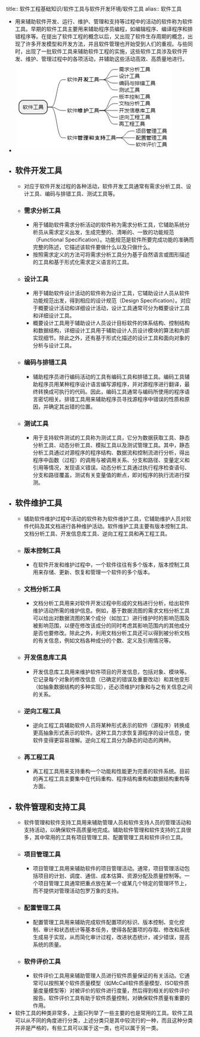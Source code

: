 title:: 软件工程基础知识/软件工具与软件开发环境/软件工具
alias:: 软件工具

- 用来辅助软件开发、运行、维护、管理和支持等过程中的活动的软件称为软件工具。早期的软件工具主要用来辅助程序员编程，如编辑程序、编译程序和排错程序等。在提出了软件工程的概念以后，又出现了软件生存周期的概念，出现了许多开发模型和开发方法，并且软件管理也开始受到人们的重视。与些同时，出现了一批软件工具来辅助软件工程的实施，这些软件工具涉及软件开发、维护、管理过程中的各项活动，并辅助这些活动高效、高质量地进行。
- ![image.png](../assets/image_1649032179436_0.png)
- ## 软件开发工具
	- 对应于软件开发过程的各种活动，软件开发工具通常有需求分析工具、设计工具、编码与排错工具、测试工具等。
	- ### 需求分析工具
		- 用于辅助软件需求分析活动的软件称为需求分析工具，它辅助系统分析员从需求定义出发，生成完整的、清晰的、一致的功能规范（Functional Specification）。功能规范是软件所要完成功能的准确而完整的陈述，它描述该软件要做什么以及只做什么。
		- 按照需求定义的方法可将需求分析工具分为基于自然语言或图形描述的工具和基于形式化需求定义语言的工具。
	- ### 设计工具
		- 用于辅助软件设计活动的软件称为设计工具，它辅助设计人员从软件功能规范出发，得到相应的设计规范（Design Specification）。对应于概要设计活动和详细设计活动，设计工具通常可分为概要设计工具和详细设计工具。
		- 概要设计工具用于辅助设计人员设计目标软件的体系结构、控制结构和数据结构，详细设计工具用于辅助设计人员设计模块的算法和内部实现细节。除此之外，还有基于形式化描述的设计工具和面向对象的分析与设计工具。
	- ### 编码与排错工具
		- 辅助程序员进行编码活动的工具有编码工具和排错工具。编码工具辅助程序员用某种程序设计语言编写源程序，并对源程序进行翻译，最终转换成可执行的代码。因此，编码工具通常与编码所使用的程序语言密切相关。排错工具用来辅助程序员寻找源程序中错误的性质和原因，并确定其出错的位置。
	- ### 测试工具
		- 用于支持软件测试的工具称为测试工具，它分为数据获取工具、静态分析工具、动态分析工具、模拟工具以及测试管理工具。其中，静态分析工具通过对源程序的程序结构、数据流和控制流进行分析，得出程序中函数（过程）的调用与被调用关系、分支和路径、变量定义和引用等情况，发现语义错误。动态分析工具通过执行程序检查语句、分支和路径覆盖，测试有关变量值的断点，即对程序的执行流进行探测。
- ## 软件维护工具
	- 辅助软件维护过程中活动的软件称为软件维护工具，它辅助维护人员对软件代码及其文档进行各种维护活动。软件维护工具主要有版本控制工具、文档分析工具、开发信息库工具、逆向工程工具和再工程工具。
	- ### 版本控制工具
		- 在软件开发和维护过程中，一个软件往往有多个版本，版本控制工具用来存储、更新、恢复和管理一个软件的多个版本。
	- ### 文档分析工具
		- 文档分析工具用来对软件开发过程中形成的文档进行分析，给出软件维护活动所需的维护信息。例如，基于数据流图的需求文档分析工具可以给出对数据流图的某个成分（如加工）进行维护时的影响范围及被影响范围，以便在修改该成分的同时考虑其影响范围内的其他成分是否也要修改。除此之外，利用文档分析工具还可以得到被分析文档的有关信息，例如文档各种成分的个数、定义及引用情况等。
	- ### 开发信息库工具
		- 开发信息库工具用来维护软件项目的开发信息，包括对象、模块等。它记录每个对象的修改信息（已确定的错误及重要改动）和其他变形（如抽象数据结构的多种实现），还必须维护对象和与之有关信息之间的关系。
	- ### 逆向工程工具
		- 逆向工程工具辅助软件人员将某种形式表示的软件（源程序）转换成更高抽象形式表示的软件。这种工具力求恢复源程序的设计信息，使软件变得更容易理解。逆向工程工具分为静态的动态的两种。
	- ### 再工程工具
		- 再工程工具用来支持重构一个功能和性能更为完善的软件系统。目前的再工程工具主要集中在代码重构、程序结构重构和数据结构重构等方面。
- ## 软件管理和支持工具
	- 软件管理和软件支持工具用来辅助管理人员和软件支持人员的管理活动和支持活动，以确保软件高质量地完成。辅助软件管理和软件支持的工具很多，其中常用的工具有项目管理工具、配置管理工具和软件评价工具。
	- ### 项目管理工具
		- 项目管理工具用来辅助软件的项目管理活动。通常，项目管理活动包括项目的计划、调度、通信、成本估算、资源分配及质量控制等。一个项目管理工具通常把重点放在某一个或某几个特定的管理环节上，而不提供对管理活动包罗万象的支持。
	- ### 配置管理工具
		- 配置管理工具用来辅助完成软件配置项的标识、版本控制、变化控制、审计和状态统计等基本任务，使得各配置项的存取、修改和系统生成易于实现，从而简化审计过程，改进状态统计，减少错误，提高系统的质量。
	- ### 软件评价工具
		- 软件评价工具用来辅助管理人员进行软件质量保证的有关活动。它通常可以按照某个软件质量模型（如McCall软件质量模型、ISO软件质量度量模型等）对被评价的软件进行度量，然后得到相关的软件评价报告。软件评价工具有助于软件质量控制，对确保软件质量有重要的作用。
- 软件工具的种类非常多，上面只列举了一些主要的也是常用的工具。软件工具可以从不同的角度进行分类，上述分类只是其中较流行的一种，而且这种分类并非是严格的，有些工具可以属于这一类，也可以属于另一类。